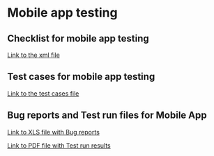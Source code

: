 # Mobile app testing

## Checklist for mobile app testing
[Link to the xml file](https://docs.google.com/spreadsheets/d/1q6JWW6eC8-DXZ_gfA5GzxBGULg78oyNuDomVfCQ2kSQ/edit?gid=0#gid=0)

## Test cases for mobile app testing
[Link to the test cases file](https://github.com/AnnaZudilova/mobile/blob/main/G10%20Test%20cases%20for%20mobile%20app.pdf)

## Bug reports and Test run files for Mobile App 

[Link to XLS file with Bug reports](https://github.com/AnnaZudilova/mobile/blob/main/Mobile%20App%20Bug%20Reports.xlsx)

[Link to PDF file with Test run results](https://github.com/AnnaZudilova/mobile/blob/main/G10-Test%2Brun%2B2025_06_22.pdf)
